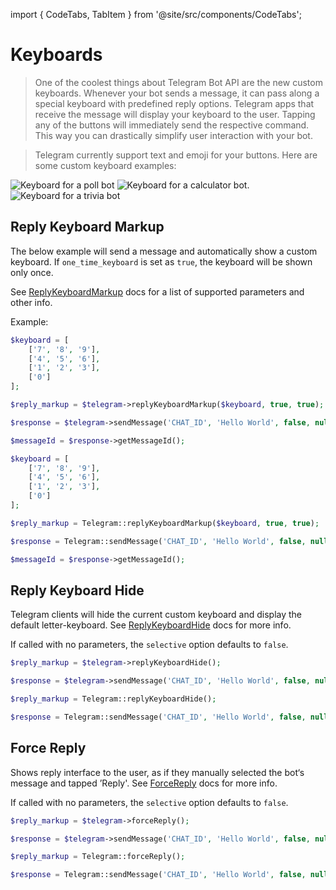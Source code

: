 import { CodeTabs, TabItem } from '@site/src/components/CodeTabs';

# Keyboards

> One of the coolest things about Telegram Bot API are the new custom keyboards. Whenever your bot sends a message, it can pass along a special keyboard with predefined reply options. Telegram apps that receive the message will display your keyboard to the user. Tapping any of the buttons will immediately send the respective command. This way you can drastically simplify user interaction with your bot.

> Telegram currently support text and emoji for your buttons. Here are some custom keyboard examples:

<div style={{display: "flex", justifyContent: "center"}}>
    <img src="https://core.telegram.org/file/811140184/1/5YJxx-rostA/ad3f74094485fb97bd" alt="Keyboard for a poll bot" style={{maxHeight: "300px", padding: "10px 5px", margin: "0 auto"}} />
    <img src="https://core.telegram.org/file/811140880/1/jS-YSVkDCNQ/b397dfcefc6da0dc70" alt="Keyboard for a calculator bot." style={{maxHeight: "300px", padding: "10px 5px", margin: "0 auto"}} />
    <img src="https://core.telegram.org/file/811140733/2/KoysqJKQ_kI/a1ee46a377796c3961" alt="Keyboard for a trivia bot" style={{maxHeight: "300px", padding: "10px 5px", margin: "0 auto"}} />
</div>

## Reply Keyboard Markup

The below example will send a message and automatically show a custom keyboard.
If `one_time_keyboard` is set as `true`, the keyboard will be shown only once.

See [ReplyKeyboardMarkup](https://core.telegram.org/bots/api#replykeyboardmarkup) docs for a list of supported parameters and other info.

Example:
<CodeTabs>
<TabItem value="php">

```php
$keyboard = [
    ['7', '8', '9'],
    ['4', '5', '6'],
    ['1', '2', '3'],
    ['0']
];

$reply_markup = $telegram->replyKeyboardMarkup($keyboard, true, true);

$response = $telegram->sendMessage('CHAT_ID', 'Hello World', false, null, $reply_markup);

$messageId = $response->getMessageId();
```

</TabItem>
<TabItem value="laravel">

```php
$keyboard = [
    ['7', '8', '9'],
    ['4', '5', '6'],
    ['1', '2', '3'],
    ['0']
];

$reply_markup = Telegram::replyKeyboardMarkup($keyboard, true, true);

$response = Telegram::sendMessage('CHAT_ID', 'Hello World', false, null, $reply_markup);

$messageId = $response->getMessageId();
```

</TabItem>
</CodeTabs>

## Reply Keyboard Hide

Telegram clients will hide the current custom keyboard and display the default letter-keyboard.
See [ReplyKeyboardHide](https://core.telegram.org/bots/api#replykeyboardhide) docs for more info.

If called with no parameters, the `selective` option defaults to `false`.

<CodeTabs>
<TabItem value="php">

```php
$reply_markup = $telegram->replyKeyboardHide();

$response = $telegram->sendMessage('CHAT_ID', 'Hello World', false, null, $reply_markup);
```

</TabItem>
<TabItem value="laravel">

```php
$reply_markup = Telegram::replyKeyboardHide();

$response = Telegram::sendMessage('CHAT_ID', 'Hello World', false, null, $reply_markup);
```

</TabItem>
</CodeTabs>

## Force Reply

Shows reply interface to the user, as if they manually selected the bot‘s message and tapped ’Reply'.
See [ForceReply](https://core.telegram.org/bots/api#forcereply) docs for more info.

If called with no parameters, the `selective` option defaults to `false`.

<CodeTabs>
<TabItem value="php">

```php
$reply_markup = $telegram->forceReply();

$response = $telegram->sendMessage('CHAT_ID', 'Hello World', false, null, $reply_markup);
```

</TabItem>
<TabItem value="laravel">

```php
$reply_markup = Telegram::forceReply();

$response = Telegram::sendMessage('CHAT_ID', 'Hello World', false, null, $reply_markup);
```

</TabItem>
</CodeTabs>
